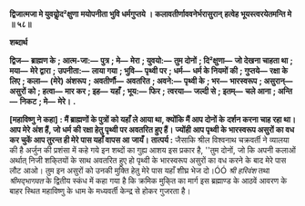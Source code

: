 **द्विजात्मजा मे युवयोॢद²क्षुणा** **मयोपनीता भुवि धर्मगुप्तये ।** **कलावतीर्णाववनेर्भरासुरान्** **हत्वेह भूयस्त्वरयेतमन्ति मे ॥ ५८॥** 

**शब्दार्थ** 

**द्विज—** **ब्राह्मण के** **; आत्म-जा:—** **पुत्र** **; मे—** **मेरा** **; युवयो:—** **तुम दोनों** **; दि²क्षुणा—** **जो देखना चाहता था** **; मया—** **मेरे द्वारा** **;** **उपनीता:—** **लाया गया** **; भुवि—** **पृथ्वी पर** **; धर्म—** **धर्म के नियमों की** **; गुप्तये—** **रक्षा के लिए** **; कला—** **(मेरे) अंशरूप** **;** **अवतीर्णौ—** **अवतरित** **; अवने:—** **पृथ्वी के** **; भर—** **भारस्वरूप** **; असुरान्—** **असुरों को** **; हत्वा—** **मार कर** **; इह—** **यहाँ** **; भूय:—** **फिर** **;** **त्वरया—** **जल्दी से** **; इतम्—** **चले आना** **; अन्ति—** **निकट** **; मे—** **मेरे।** **.** 

**[महाविष्णु ने कहा] : मैं ब्राह्मणों के पुत्रों को यहाँ ले आया था, क्योंकि मैं आप दोनों के** **दर्शन करना चाह रहा था। आप मेरे अंश हैं, जो धर्म की रक्षा हेतु पृथ्वी पर अवतरित हुए हैं।** **ज्योंही आप पृथ्वी के भारस्वरूप असुरों का वध कर चुकें आप तुरन्त ही मेरे पास यहाँ वापस आ** **जायँ।** **तात्पर्य :** जैसाकि श्रील विश्वनाथ चक्रवर्ती ने व्यालया की है अर्जुन की प्रशंसा में कहे गये इन शब्दों का गुह्य आशय इस प्रकार है, ''तुम दोनों, जो कि अपनी कलाओं अर्थात् निजी शकि्तयों के साथ अवतरित हुए हो पृथ्वी के भारस्वरूप असुरों का वध करने के बाद मेरे पास लौट आओ। तुम इन असुरों को उनकी मुक्ति हेतु मेरे पास यहाँ शीघ्र भेज दो।ÓÓ *श्री हरिवंश* तथा *श्रीमद्भागवत* के द्वितीय स्कंध में कहा गया है कि क्रमिक मुकि्त का मार्ग इस ब्रह्माण्ड के आठवें आवरण के बाहर स्थित महाविष्णु के धाम के मध्यवर्ती केन्द्र से होकर गुजरता है।  